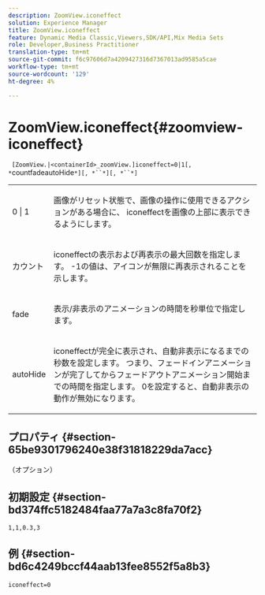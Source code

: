 ```yaml
---
description: ZoomView.iconeffect
solution: Experience Manager
title: ZoomView.iconeffect
feature: Dynamic Media Classic,Viewers,SDK/API,Mix Media Sets
role: Developer,Business Practitioner
translation-type: tm+mt
source-git-commit: f6c97606d7a4209427316d7367013ad9585a5cae
workflow-type: tm+mt
source-wordcount: '129'
ht-degree: 4%

---
```



# ZoomView.iconeffect{#zoomview-iconeffect}

` [ZoomView.|<containerId>_zoomView.]iconeffect=0|1[, *`countfadeautoHide`*][, *``*][, *``*]`

<table id="table_6CAA904E976A41BD994D8926F46F0BAF"> 
 <tbody> 
  <tr> 
   <td colname="col1"> <p> <span class="codeph"> 0 | 1</span> </p> </td> 
   <td colname="col2"> <p> 画像がリセット状態で、画像の操作に使用できるアクションがある場合に、<span class="codeph"> iconeffect</span>を画像の上部に表示できるようにします。 </p> </td> 
  </tr> 
  <tr> 
   <td colname="col1"> <p> <span class="codeph"><span class="varname"> カウント</span></span> </p> </td> 
   <td colname="col2"> <p> <span class="codeph"> iconeffect</span>の表示および再表示の最大回数を指定します。 <span class="codeph"> -1</span>の値は、アイコンが無限に再表示されることを示します。 </p> </td> 
  </tr> 
  <tr> 
   <td colname="col1"> <p><span class="codeph"><span class="varname"> fade</span></span> </p> </td> 
   <td colname="col2"> <p>表示/非表示のアニメーションの時間を秒単位で指定します。 </p> </td> 
  </tr> 
  <tr> 
   <td colname="col1"> <p><span class="codeph"><span class="varname"> autoHide</span></span> </p> </td> 
   <td colname="col2"> <p><span class="codeph"> iconeffect</span>が完全に表示され、自動非表示になるまでの秒数を設定します。 つまり、フェードインアニメーションが完了してからフェードアウトアニメーション開始までの時間を指定します。 <span class="codeph"> 0</span>を設定すると、自動非表示の動作が無効になります。 </p> </td> 
  </tr> 
 </tbody> 
</table>

## プロパティ {#section-65be9301796240e38f31818229da7acc}

（オプション）

## 初期設定 {#section-bd374ffc5182484faa77a7a3c8fa70f2}

`1,1,0.3,3`

## 例 {#section-bd6c4249bccf44aab13fee8552f5a8b3}

`iconeffect=0`
